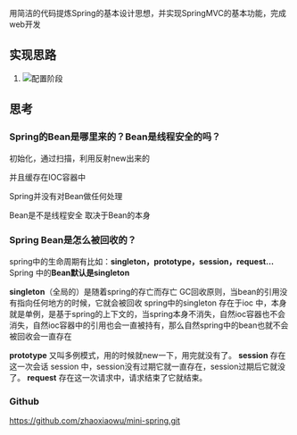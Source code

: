 用简洁的代码提炼Spring的基本设计思想，并实现SpringMVC的基本功能，完成web开发

## 实现思路

1. ![配置阶段](https://gitee.com/tostringcc/blog/raw/master/2020/24958106-372005336e681d15.png)

## 思考

### Spring的Bean是哪里来的？Bean是线程安全的吗？

初始化，通过扫描，利用反射new出来的

并且缓存在IOC容器中

Spring并没有对Bean做任何处理

 Bean是不是线程安全 取决于Bean的本身

### Spring Bean是怎么被回收的？

spring中的生命周期有比如：**singleton，prototype，session，request…**
Spring 中的**Bean默认是singleton**

**singleton**（全局的）是随着spring的存亡而存亡
GC回收原则，当bean的引用没有指向任何地方的时候，它就会被回收
spring中的singleton 存在于ioc 中，本身就是单例，是基于spring的上下文的，当spring本身不消失，自然ioc容器也不会消失，自然ioc容器中的引用也会一直被持有，那么自然spring中的bean也就不会被回收会一直存在

**prototype** 又叫多例模式，用的时候就new一下，用完就没有了。
**session** 存在这一次会话 session 中，session没有过期它就一直存在，session过期后它就没了。
**request** 存在这一次请求中，请求结束了它就结束。

### Github

https://github.com/zhaoxiaowu/mini-spring.git
